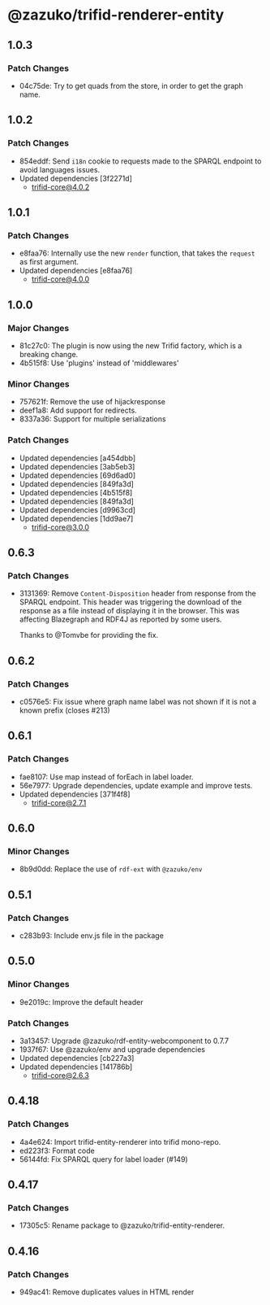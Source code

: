 # @zazuko/trifid-renderer-entity

## 1.0.3

### Patch Changes

- 04c75de: Try to get quads from the store, in order to get the graph name.

## 1.0.2

### Patch Changes

- 854eddf: Send `i18n` cookie to requests made to the SPARQL endpoint to avoid languages issues.
- Updated dependencies [3f2271d]
  - trifid-core@4.0.2

## 1.0.1

### Patch Changes

- e8faa76: Internally use the new `render` function, that takes the `request` as first argument.
- Updated dependencies [e8faa76]
  - trifid-core@4.0.0

## 1.0.0

### Major Changes

- 81c27c0: The plugin is now using the new Trifid factory, which is a breaking change.
- 4b515f8: Use 'plugins' instead of 'middlewares'

### Minor Changes

- 757621f: Remove the use of hijackresponse
- deef1a8: Add support for redirects.
- 8337a36: Support for multiple serializations

### Patch Changes

- Updated dependencies [a454dbb]
- Updated dependencies [3ab5eb3]
- Updated dependencies [69d6ad0]
- Updated dependencies [849fa3d]
- Updated dependencies [4b515f8]
- Updated dependencies [849fa3d]
- Updated dependencies [d9963cd]
- Updated dependencies [1dd9ae7]
  - trifid-core@3.0.0

## 0.6.3

### Patch Changes

- 3131369: Remove `Content-Disposition` header from response from the SPARQL endpoint.
  This header was triggering the download of the response as a file instead of displaying it in the browser.
  This was affecting Blazegraph and RDF4J as reported by some users.

  Thanks to @Tomvbe for providing the fix.

## 0.6.2

### Patch Changes

- c0576e5: Fix issue where graph name label was not shown if it is not a known prefix (closes #213)

## 0.6.1

### Patch Changes

- fae8107: Use map instead of forEach in label loader.
- 56e7977: Upgrade dependencies, update example and improve tests.
- Updated dependencies [371f4f8]
  - trifid-core@2.7.1

## 0.6.0

### Minor Changes

- 8b9d0dd: Replace the use of `rdf-ext` with `@zazuko/env`

## 0.5.1

### Patch Changes

- c283b93: Include env.js file in the package

## 0.5.0

### Minor Changes

- 9e2019c: Improve the default header

### Patch Changes

- 3a13457: Upgrade @zazuko/rdf-entity-webcomponent to 0.7.7
- 1937f67: Use @zazuko/env and upgrade dependencies
- Updated dependencies [cb227a3]
- Updated dependencies [141786b]
  - trifid-core@2.6.3

## 0.4.18

### Patch Changes

- 4a4e624: Import trifid-entity-renderer into trifid mono-repo.
- ed223f3: Format code
- 56144fd: Fix SPARQL query for label loader (#149)

## 0.4.17

### Patch Changes

- 17305c5: Rename package to @zazuko/trifid-entity-renderer.

## 0.4.16

### Patch Changes

- 949ac41: Remove duplicates values in HTML render
